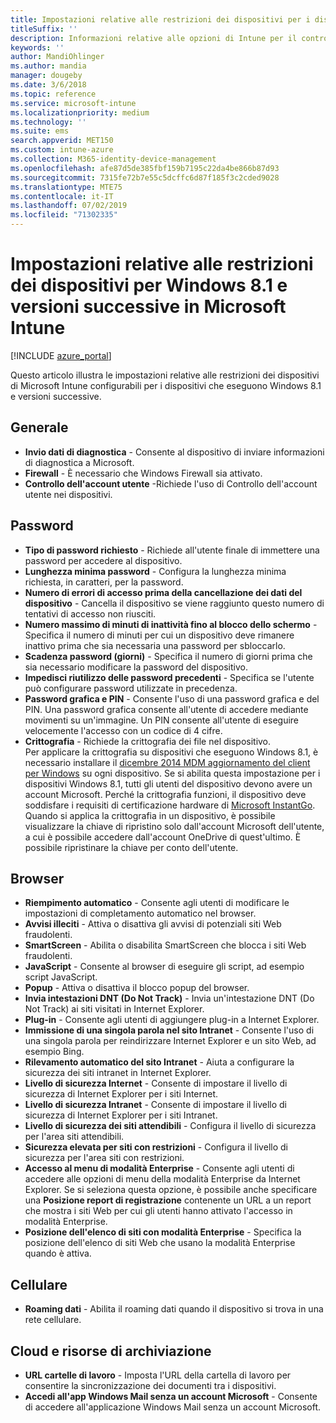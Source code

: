 ```yaml
---
title: Impostazioni relative alle restrizioni dei dispositivi per i dispositivi che eseguono Windows 8.1 in Microsoft Intune
titleSuffix: ''
description: Informazioni relative alle opzioni di Intune per il controllo delle impostazioni e funzionalità nei dispositivi che eseguono Windows 8.1.
keywords: ''
author: MandiOhlinger
ms.author: mandia
manager: dougeby
ms.date: 3/6/2018
ms.topic: reference
ms.service: microsoft-intune
ms.localizationpriority: medium
ms.technology: ''
ms.suite: ems
search.appverid: MET150
ms.custom: intune-azure
ms.collection: M365-identity-device-management
ms.openlocfilehash: afe87d5de385fbf159b7195c22da4be866b87d93
ms.sourcegitcommit: 7315fe72b7e55c5dcffc6d87f185f3c2cded9028
ms.translationtype: MTE75
ms.contentlocale: it-IT
ms.lasthandoff: 07/02/2019
ms.locfileid: "71302335"
---
```

# <a name="microsoft-intune-windows-81-and-later-device-restriction-settings"></a>Impostazioni relative alle restrizioni dei dispositivi per Windows 8.1 e versioni successive in Microsoft Intune

[!INCLUDE [azure_portal](./includes/azure_portal.md)]

Questo articolo illustra le impostazioni relative alle restrizioni dei dispositivi di Microsoft Intune configurabili per i dispositivi che eseguono Windows 8.1 e versioni successive.


## <a name="general"></a>Generale

- **Invio dati di diagnostica** - Consente al dispositivo di inviare informazioni di diagnostica a Microsoft.
- **Firewall** - È necessario che Windows Firewall sia attivato.
- **Controllo dell'account utente** -Richiede l'uso di Controllo dell'account utente nei dispositivi.

## <a name="password"></a>Password
- **Tipo di password richiesto** - Richiede all'utente finale di immettere una password per accedere al dispositivo.
- **Lunghezza minima password** - Configura la lunghezza minima richiesta, in caratteri, per la password.
- **Numero di errori di accesso prima della cancellazione dei dati del dispositivo** - Cancella il dispositivo se viene raggiunto questo numero di tentativi di accesso non riusciti.
- **Numero massimo di minuti di inattività fino al blocco dello schermo** - Specifica il numero di minuti per cui un dispositivo deve rimanere inattivo prima che sia necessaria una password per sbloccarlo.
- **Scadenza password (giorni)** - Specifica il numero di giorni prima che sia necessario modificare la password del dispositivo.
- **Impedisci riutilizzo delle password precedenti** - Specifica se l'utente può configurare password utilizzate in precedenza.
- **Password grafica e PIN** - Consente l'uso di una password grafica e del PIN. Una password grafica consente all'utente di accedere mediante movimenti su un'immagine. Un PIN consente all'utente di eseguire velocemente l'accesso con un codice di 4 cifre.
- **Crittografia** - Richiede la crittografia dei file nel dispositivo.<br>Per applicare la crittografia su dispositivi che eseguono Windows 8.1, è necessario installare il [dicembre 2014 MDM aggiornamento del client per Windows](https://support.microsoft.com/kb/3013816) su ogni dispositivo.
Se si abilita questa impostazione per i dispositivi Windows 8.1, tutti gli utenti del dispositivo devono avere un account Microsoft.
Perché la crittografia funzioni, il dispositivo deve soddisfare i requisiti di certificazione hardware di [Microsoft InstantGo](https://blogs.windows.com/windowsexperience/2014/06/19/instantgo-a-better-way-to-sleep/#IBHULcTfI4PokO8X.97).
Quando si applica la crittografia in un dispositivo, è possibile visualizzare la chiave di ripristino solo dall'account Microsoft dell'utente, a cui è possibile accedere dall'account OneDrive di quest'ultimo. È possibile ripristinare la chiave per conto dell'utente. 



## <a name="browser"></a>Browser
- **Riempimento automatico** - Consente agli utenti di modificare le impostazioni di completamento automatico nel browser.
- **Avvisi illeciti** - Attiva o disattiva gli avvisi di potenziali siti Web fraudolenti.
- **SmartScreen** - Abilita o disabilita SmartScreen che blocca i siti Web fraudolenti.
- **JavaScript** - Consente al browser di eseguire gli script, ad esempio script JavaScript.
- **Popup** - Attiva o disattiva il blocco popup del browser.
- **Invia intestazioni DNT (Do Not Track)** - Invia un'intestazione DNT (Do Not Track) ai siti visitati in Internet Explorer.
- **Plug-in** - Consente agli utenti di aggiungere plug-in a Internet Explorer.
- **Immissione di una singola parola nel sito Intranet** - Consente l'uso di una singola parola per reindirizzare Internet Explorer e un sito Web, ad esempio Bing.
- **Rilevamento automatico del sito Intranet** - Aiuta a configurare la sicurezza dei siti intranet in Internet Explorer.
- **Livello di sicurezza Internet** - Consente di impostare il livello di sicurezza di Internet Explorer per i siti Internet.
- **Livello di sicurezza Intranet** - Consente di impostare il livello di sicurezza di Internet Explorer per i siti Intranet.
- **Livello di sicurezza dei siti attendibili** - Configura il livello di sicurezza per l'area siti attendibili.
- **Sicurezza elevata per siti con restrizioni** - Configura il livello di sicurezza per l'area siti con restrizioni.
- **Accesso al menu di modalità Enterprise** - Consente agli utenti di accedere alle opzioni di menu della modalità Enterprise da Internet Explorer.
Se si seleziona questa opzione, è possibile anche specificare una **Posizione report di registrazione** contenente un URL a un report che mostra i siti Web per cui gli utenti hanno attivato l'accesso in modalità Enterprise.
- **Posizione dell'elenco di siti con modalità Enterprise** - Specifica la posizione dell'elenco di siti Web che usano la modalità Enterprise quando è attiva.

## <a name="cellular"></a>Cellulare
- **Roaming dati** - Abilita il roaming dati quando il dispositivo si trova in una rete cellulare.

## <a name="cloud-and-storage"></a>Cloud e risorse di archiviazione
- **URL cartelle di lavoro** - Imposta l'URL della cartella di lavoro per consentire la sincronizzazione dei documenti tra i dispositivi.
- **Accedi all'app Windows Mail senza un account Microsoft** - Consente di accedere all'applicazione Windows Mail senza un account Microsoft.
